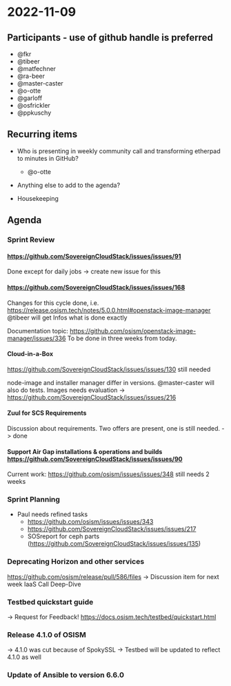 # 2022-11-09

## Participants - use of github handle is preferred

* @fkr
* @tibeer
* @matfechner
* @ra-beer
* @master-caster
* @o-otte
* @garloff
* @osfrickler
* @ppkuschy

## Recurring items

* Who is presenting in weekly community call and transforming etherpad to minutes in GitHub?
  * @o-otte
* Anything else to add to the agenda?

* Housekeeping

## Agenda

### Sprint Review

#### <https://github.com/SovereignCloudStack/issues/issues/91>

Done except for daily jobs -> create new issue for this

#### <https://github.com/SovereignCloudStack/issues/issues/168>

Changes for this cycle done, i.e. <https://release.osism.tech/notes/5.0.0.html#openstack-image-manager>
@tibeer will get Infos what is done exactly

Documentation topic: <https://github.com/osism/openstack-image-manager/issues/336>
To be done in three weeks from today.

#### Cloud-in-a-Box
<https://github.com/SovereignCloudStack/issues/issues/130> still needed

node-image and installer manager differ in versions. @master-caster will also do tests.
Images needs evaluation -> <https://github.com/SovereignCloudStack/issues/issues/216>

#### Zuul for SCS Requirements

Discussion about requirements. Two offers are present, one is still needed. -> done

#### Support Air Gap installations & operations and builds <https://github.com/SovereignCloudStack/issues/issues/90>

Current work: <https://github.com/osism/issues/issues/348> still needs 2 weeks

### Sprint Planning

* Paul needs refined tasks
  * <https://github.com/osism/issues/issues/343>
  * <https://github.com/SovereignCloudStack/issues/issues/217>
  * SOSreport for ceph parts (<https://github.com/SovereignCloudStack/issues/issues/135>)

### Deprecating Horizon and other services

<https://github.com/osism/release/pull/586/files>
-> Discussion item for next week IaaS Call Deep-Dive

### Testbed quickstart guide

-> Request for Feedback!
<https://docs.osism.tech/testbed/quickstart.html>

### Release 4.1.0 of OSISM

-> 4.1.0 was cut because of SpokySSL
-> Testbed will be updated to reflect 4.1.0 as well

### Update of Ansible to version 6.6.0
